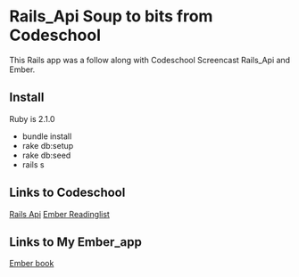 # Rails_Api Soup to bits from Codeschool
This Rails app was a follow along with Codeschool Screencast Rails_Api and Ember.


## Install
Ruby is 2.1.0


* bundle install
* rake db:setup
* rake db:seed
* rails s

## Links to Codeschool
[Rails Api](https://github.com/codeschool/RailsAPISoupToBits)
[Ember Readinglist](https://github.com/codeschool/EmberReadinglist)

## Links to My Ember_app
[Ember book](https://github.com/RossLitzenberger/Ember-bookreview)
